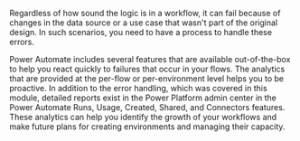 Regardless of how sound the logic is in a workflow, it can fail because of changes in the data source or a use case that wasn't part of the original design. In such scenarios, you need to have a process to handle these errors.

Power Automate includes several features that are available out-of-the-box to help you react quickly to failures that occur in your flows. The analytics that are provided at the per-flow or per-environment level helps you to be proactive. In addition to the error handling, which was covered in this module, detailed reports exist in the Power Platform admin center in the Power Automate Runs, Usage, Created, Shared, and Connectors features. These analytics can help you identify the growth of your workflows and make future plans for creating environments and managing their capacity.
